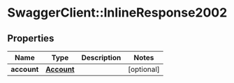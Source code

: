# SwaggerClient::InlineResponse2002

## Properties
Name | Type | Description | Notes
------------ | ------------- | ------------- | -------------
**account** | [**Account**](Account.md) |  | [optional] 


